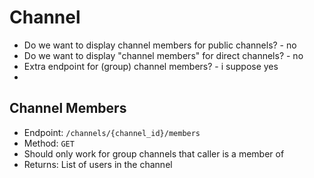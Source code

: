 # Channel

- Do we want to display channel members for public channels? - no
- Do we want to display "channel members" for direct channels? - no
- Extra endpoint for (group) channel members? - i suppose yes
- 

## Channel Members

- Endpoint: `/channels/{channel_id}/members`
- Method: `GET`
- Should only work for group channels that caller is a member of
- Returns: List of users in the channel
